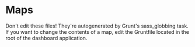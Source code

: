 # Maps

Don't edit these files! They're autogenerated by Grunt's sass_globbing task. If you want to change the contents of a
map, edit the Gruntfile located in the root of the dashboard application.
